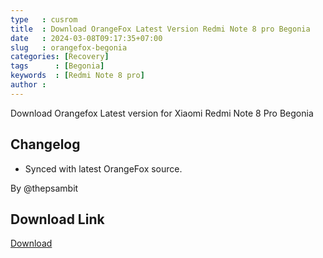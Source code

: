 ```yaml
---
type   : cusrom
title  : Download OrangeFox Latest Version Redmi Note 8 pro Begonia
date   : 2024-03-08T09:17:35+07:00
slug   : orangefox-begonia
categories: [Recovery]
tags      : [Begonia]
keywords  : [Redmi Note 8 pro]
author : 
---
```


Download Orangefox Latest version for Xiaomi Redmi Note 8 Pro Begonia

## Changelog
- Synced with latest OrangeFox source.

By @thepsambit

## Download Link
[Download](https://www.pling.com/p/1657764/)

